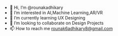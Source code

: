 - 👋 Hi, I’m @rounakadhikary
- 👀 I’m interested in AI,Machine Learning,AR/VR
- 🌱 I’m currently learning UX Designing
- 💞️ I’m looking to collaborate on Design Projects
- 📫 How to reach me rounak6adhikary8@gmail.com

<!---
rounakadhikary/rounakadhikary is a ✨ special ✨ repository because its `README.md` (this file) appears on your GitHub profile.
You can click the Preview link to take a look at your changes.
--->
